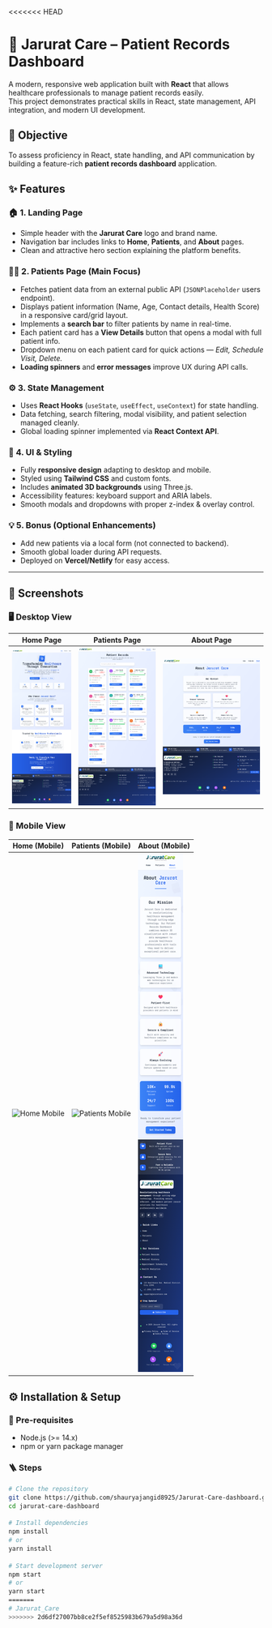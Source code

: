 <<<<<<< HEAD
# 🏥 Jarurat Care – Patient Records Dashboard

A modern, responsive web application built with **React** that allows healthcare professionals to manage patient records easily.  
This project demonstrates practical skills in React, state management, API integration, and modern UI development.



## 🎯 Objective
To assess proficiency in React, state handling, and API communication by building a feature-rich **patient records dashboard** application.



## ✨ Features

### 🏠 1. Landing Page
- Simple header with the **Jarurat Care** logo and brand name.  
- Navigation bar includes links to **Home**, **Patients**, and **About** pages.  
- Clean and attractive hero section explaining the platform benefits.

### 👩‍⚕️ 2. Patients Page (Main Focus)
- Fetches patient data from an external public API (`JSONPlaceholder` users endpoint).  
- Displays patient information (Name, Age, Contact details, Health Score) in a responsive card/grid layout.  
- Implements a **search bar** to filter patients by name in real-time.  
- Each patient card has a **View Details** button that opens a modal with full patient info.  
- Dropdown menu on each patient card for quick actions — *Edit, Schedule Visit, Delete.*  
- **Loading spinners** and **error messages** improve UX during API calls.

### ⚙️ 3. State Management
- Uses **React Hooks** (`useState`, `useEffect`, `useContext`) for state handling.  
- Data fetching, search filtering, modal visibility, and patient selection managed cleanly.  
- Global loading spinner implemented via **React Context API**.

### 🎨 4. UI & Styling
- Fully **responsive design** adapting to desktop and mobile.  
- Styled using **Tailwind CSS** and custom fonts.  
- Includes **animated 3D backgrounds** using Three.js.  
- Accessibility features: keyboard support and ARIA labels.  
- Smooth modals and dropdowns with proper z-index & overlay control.

### 💡 5. Bonus (Optional Enhancements)
- Add new patients via a local form (not connected to backend).  
- Smooth global loader during API requests.  
- Deployed on **Vercel/Netlify** for easy access.

---

## 📸 Screenshots

### 🖥️ Desktop View
| Home Page | Patients Page | About Page |
|------------|----------------|-------------|
| ![Home Desktop](./screenshots/home_desktop.png) | ![Patients Desktop](./screenshots/patients_desktop.png) | ![About Desktop](./screenshots/about_desktop.png) |

### 📱 Mobile View
| Home (Mobile) | Patients (Mobile) | About (Mobile) |
|----------------|-------------------|----------------|
| ![Home Mobile](./screenshots/home_mobile.png) | ![Patients Mobile](./screenshots/patients_mobile.png) | ![About Mobile](./screenshots/about_mobile.png) |



## ⚙️ Installation & Setup

### 🧩 Pre-requisites
- Node.js (>= 14.x)
- npm or yarn package manager

### 🪜 Steps

```bash
# Clone the repository
git clone https://github.com/shauryajangid8925/Jarurat-Care-dashboard.git
cd jarurat-care-dashboard

# Install dependencies
npm install
# or
yarn install

# Start development server
npm start
# or
yarn start
=======
# Jarurat_Care
>>>>>>> 2d6df27007bb8ce2f5ef8525983b679a5d98a36d
